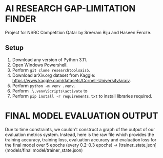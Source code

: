 # AI RESEARCH GAP-LIMITATION FINDER
Project for NSRC Competition Qatar by Sreeram Biju and Haseen Feroze.
## Setup
1. Download any version of Python 3.11.
2. Open Windows Powershell.
3. Perform `git clone researchtoolsaisb`.
4. Download arXiv.org dataset from Kaggle: https://www.kaggle.com/datasets/Cornell-University/arxiv.
5. Perform `python -m venv .venv`.
6. Perform `.\.venv\Scripts\activate` to 
7. Perform `pip install -r requirements.txt` to install libraries required.

# FINAL MODEL EVALUATION OUTPUT
Due to time constraints, we couldn't construct a graph of the output of our evaluation metrics system. Instead, here is the raw file which provides the training accuracy, training loss, evaluation accuracy and evaluation loss for the final model over 5 epochs (every 0.2-0.3 epochs) -> [trainer_state.json](models/final model/trainer_state.json)
